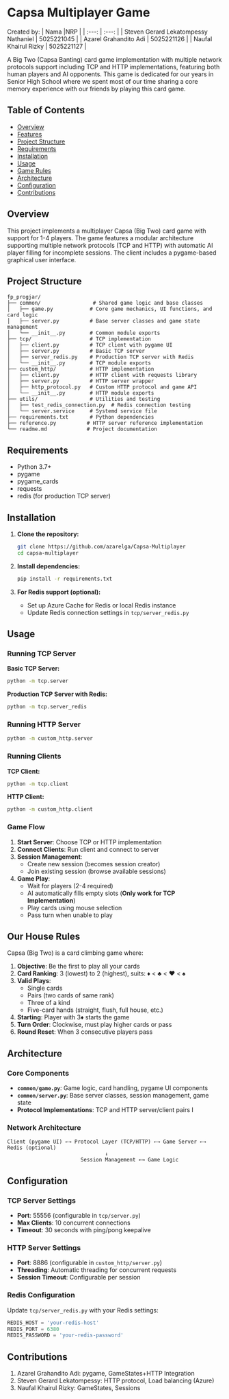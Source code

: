 # Capsa Multiplayer Game
Created by:
| Nama |NRP    | 
| :---:   | :---: | 
| Steven Gerard Lekatompessy Nathaniel | 5025221045  | 
| Azarel Grahandito Adi | 5025221126   | 
| Naufal Khairul Rizky | 5025221127  | 

A Big Two (Capsa Banting) card game implementation with multiple network protocols support including TCP and HTTP implementations, featuring both human players and AI opponents. This game is dedicated for our years in Senior High School where we spent most of our time sharing a core memory experience with our friends by playing this card game.

## Table of Contents

- [Overview](#overview)
- [Features](#features)
- [Project Structure](#project-structure)
- [Requirements](#requirements)
- [Installation](#installation)
- [Usage](#usage)
- [Game Rules](#game-rules)
- [Architecture](#architecture)
- [Configuration](#configuration)
- [Contributions](#contributions)

## Overview

This project implements a multiplayer Capsa (Big Two) card game with support for 1-4 players. The game features a modular architecture supporting multiple network protocols (TCP and HTTP) with automatic AI player filling for incomplete sessions. The client includes a pygame-based graphical user interface.

## Project Structure

```
fp_progjar/
├── common/                 # Shared game logic and base classes
│   ├── game.py            # Core game mechanics, UI functions, and card logic
│   ├── server.py          # Base server classes and game state management
│   └── __init__.py        # Common module exports
├── tcp/                   # TCP implementation
│   ├── client.py          # TCP client with pygame UI
│   ├── server.py          # Basic TCP server
│   ├── server_redis.py    # Production TCP server with Redis
│   └── __init__.py        # TCP module exports
├── custom_http/           # HTTP implementation
│   ├── client.py          # HTTP client with requests library
│   ├── server.py          # HTTP server wrapper
│   ├── http_protocol.py   # Custom HTTP protocol and game API
│   └── __init__.py        # HTTP module exports
├── utils/                 # Utilities and testing
│   ├── test_redis_connection.py  # Redis connection testing
│   └── server.service     # Systemd service file
├── requirements.txt       # Python dependencies
├── reference.py          # HTTP server reference implementation
└── readme.md             # Project documentation
```

## Requirements

- Python 3.7+
- pygame
- pygame_cards
- requests
- redis (for production TCP server)

## Installation

1. **Clone the repository:**
   ```bash
   git clone https://github.com/azarelga/Capsa-Multiplayer
   cd capsa-multiplayer
   ```

2. **Install dependencies:**
   ```bash
   pip install -r requirements.txt
   ```

3. **For Redis support (optional):**
   - Set up Azure Cache for Redis or local Redis instance
   - Update Redis connection settings in `tcp/server_redis.py`

## Usage

### Running TCP Server

**Basic TCP Server:**
```bash
python -m tcp.server
```

**Production TCP Server with Redis:**
```bash
python -m tcp.server_redis
```

### Running HTTP Server

```bash
python -m custom_http.server
```

### Running Clients

**TCP Client:**
```bash
python -m tcp.client
```

**HTTP Client:**
```bash
python -m custom_http.client
```

### Game Flow

1. **Start Server**: Choose TCP or HTTP implementation
2. **Connect Clients**: Run client and connect to server
3. **Session Management**:
   - Create new session (becomes session creator)
   - Join existing session (browse available sessions)
4. **Game Play**:
   - Wait for players (2-4 required)
   - AI automatically fills empty slots (**Only work for TCP Implementation**)
   - Play cards using mouse selection
   - Pass turn when unable to play

## Our House Rules

Capsa (Big Two) is a card climbing game where:

1. **Objective**: Be the first to play all your cards
2. **Card Ranking**: 3 (lowest) to 2 (highest), suits: ♦ < ♣ < ♥ < ♠
3. **Valid Plays**:
   - Single cards
   - Pairs (two cards of same rank)
   - Three of a kind
   - Five-card hands (straight, flush, full house, etc.)
4. **Starting**: Player with 3♦ starts the game
5. **Turn Order**: Clockwise, must play higher cards or pass
6. **Round Reset**: When 3 consecutive players pass

## Architecture

### Core Components

- **`common/game.py`**: Game logic, card handling, pygame UI components
- **`common/server.py`**: Base server classes, session management, game state
- **Protocol Implementations**: TCP and HTTP server/client pairs
I
### Network Architecture

```
Client (pygame UI) ←→ Protocol Layer (TCP/HTTP) ←→ Game Server ←→ Redis (optional)
                                ↓
                        Session Management ←→ Game Logic
```

## Configuration

### TCP Server Settings

- **Port**: 55556 (configurable in `tcp/server.py`)
- **Max Clients**: 10 concurrent connections
- **Timeout**: 30 seconds with ping/pong keepalive

### HTTP Server Settings

- **Port**: 8886 (configurable in `custom_http/server.py`)
- **Threading**: Automatic threading for concurrent requests
- **Session Timeout**: Configurable per session

### Redis Configuration

Update `tcp/server_redis.py` with your Redis settings:

```python
REDIS_HOST = 'your-redis-host'
REDIS_PORT = 6380
REDIS_PASSWORD = 'your-redis-password'
```

## Contributions

1. Azarel Grahandito Adi: pygame, GameStates+HTTP Integration
2. Steven Gerard Lekatompessy: HTTP protocol, Load balancing (Azure)
3. Naufal Khairul Rizky: GameStates, Sessions